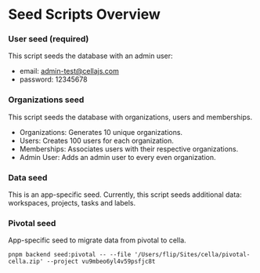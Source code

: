 
# Seed Scripts Overview

### User seed (required)
This script seeds the database with an admin user:

* email: admin-test@cellajs.com
* password: 12345678

### Organizations seed
This script seeds the database with organizations, users and memberships.

- Organizations: Generates 10 unique organizations.
- Users: Creates 100 users for each organization.
- Memberships: Associates users with their respective organizations.
- Admin User: Adds an admin user to every even organization.

### Data seed
This is an app-specific seed. Currently, this script seeds additional data: workspaces, projects, tasks and labels.

### Pivotal seed
App-specific seed to migrate data from pivotal to cella.

```
pnpm backend seed:pivotal -- --file '/Users/flip/Sites/cella/pivotal-cella.zip' --project vu9mbeo6yl4v59psfjc8t
```
